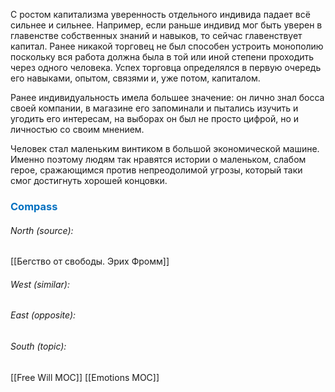 С ростом капитализма уверенность отдельного индивида падает всё сильнее и сильнее. Например, если раньше индивид мог быть уверен в главенстве собственных знаний и навыков, то сейчас главенствует капитал. Ранее никакой торговец не был способен устроить монополию поскольку вся работа должна была в той или иной степени проходить через одного человека. Успех торговца определялся в первую очередь его навыками, опытом, связями и, уже потом, капиталом.

Ранее индивидуальность имела большее значение: он лично знал босса своей компании, в магазине его запоминали и пытались изучить и угодить его интересам, на выборах он был не просто цифрой, но и личностью со своим мнением.

Человек стал маленьким винтиком в большой экономической машине. Именно поэтому людям так нравятся истории о маленьком, слабом герое, сражающимся против непреодолимой угрозы, который таки смог достигнуть хорошей концовки.




### <span style="color:#0070c0">Compass</span>
###### North (source):
[[Бегство от свободы. Эрих Фромм]]

###### West (similar):


###### East (opposite):


###### South (topic):
[[Free Will MOC]]
[[Emotions MOC]]